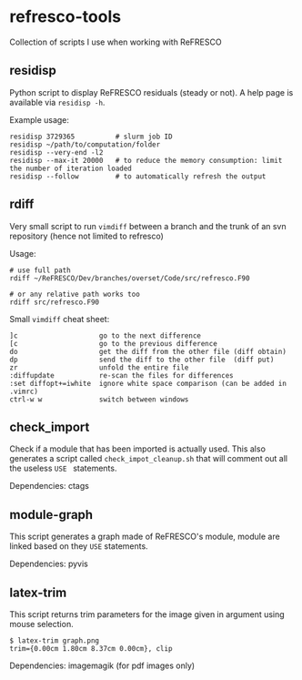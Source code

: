 # refresco-tools
Collection of scripts I use when working with ReFRESCO


## residisp
Python script to display ReFRESCO residuals (steady or not). A help page is available via `residisp -h`.

Example usage:
```
residisp 3729365          # slurm job ID
residisp ~/path/to/computation/folder
residisp --very-end -l2
residisp --max-it 20000   # to reduce the memory consumption: limit the number of iteration loaded
residisp --follow         # to automatically refresh the output
```

## rdiff
Very small script to run `vimdiff` between a branch and the trunk of an svn repository (hence not limited to refresco)

Usage:
```
# use full path
rdiff ~/ReFRESCO/Dev/branches/overset/Code/src/refresco.F90

# or any relative path works too
rdiff src/refresco.F90
```

Small `vimdiff` cheat sheet:
```
]c                    go to the next difference
[c                    go to the previous difference
do                    get the diff from the other file (diff obtain)
dp                    send the diff to the other file  (diff put)
zr                    unfold the entire file
:diffupdate           re-scan the files for differences
:set diffopt+=iwhite  ignore white space comparison (can be added in .vimrc)
ctrl-w w              switch between windows
```
 
## check\_import
Check if a module that has been imported is actually used.
This also generates a script called `check_impot_cleanup.sh` that will comment out all the useless `USE ` statements.

Dependencies: ctags

## module-graph
This script generates a graph made of ReFRESCO's module, module are linked based on they `USE` statements.

Dependencies: pyvis

## latex-trim
This script returns trim parameters for the image given in argument using mouse selection.

```
$ latex-trim graph.png
trim={0.00cm 1.80cm 8.37cm 0.00cm}, clip
```

Dependencies: imagemagik (for pdf images only)

